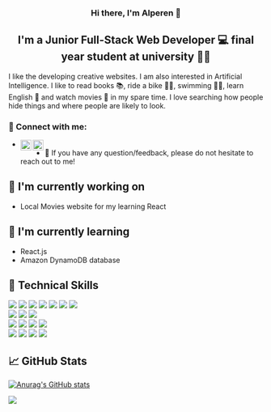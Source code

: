 
<h3 align="center">
Hi there, I'm <a target="_blank" rel="noreferrer">Alperen</a> 👋
</h3>

<h2 align="center">
I'm a Junior Full-Stack Web Developer 💻 final year student at university 🧑‍🎓
</h2> 

I like the developing creative websites. I am also interested in Artificial Intelligence. I like to read books 📚, ride a bike 🚴‍♂️, swimming 🏊‍♂️, learn English 💬 and watch movies 🎥 in my spare time. I love searching how people hide things and where people are likely to look.

### 🤝 Connect with me:

- <a href="https://www.linkedin.com/in/alperen-alp/"><img align="left" src="https://raw.githubusercontent.com/yushi1007/yushi1007/main/images/linkedin.svg" alt="Alperen | LinkedIn" width="21px"/></a>
<a href="https://instagram.com/alprn.lp"><img align="left" src="https://raw.githubusercontent.com/yushi1007/yushi1007/main/images/instagram.svg" alt="Alperen | Instagram" width="21px"/></a>
- 💬 If you have any question/feedback, please do not hesitate to reach out to me!

## 🔭 I'm currently working on

-   Local Movies website for my learning React

## 🌱 I'm currently learning

-  React.js
-  Amazon DynamoDB database

## 💼 Technical Skills
![](https://img.shields.io/badge/Code-c%23-%23239120.svg?style=flat&logo=c-sharp&logoColor=white)
![](https://img.shields.io/badge/Code-java-%23ED8B00.svg?style=flat&logo=java&logoColor=white)
![](https://img.shields.io/badge/Code-Python-informational?style=flat&logo=Python&color=003B57)
![](https://img.shields.io/badge/Code-React-informational?style=flat&logo=react&color=61DAFB)
![](https://img.shields.io/badge/Code-JavaScript-informational?style=flat&logo=JavaScript&color=F7DF1E)
![](https://img.shields.io/badge/Code-php-%23777BB4.svg?style=flat&logo=php&logoColor=white)
![](https://img.shields.io/badge/Code-HTML5-informational?style=flat&logo=HTML5&color=E34F26)
</br>
![](https://img.shields.io/badge/Style-Bootstrap-informational?style=flat&logo=Bootstrap&color=7952B3)
![](https://img.shields.io/badge/Style-Ant%20Design-1890FF?style=flat&logo=antdesign&logoColor=white)
![](https://img.shields.io/badge/Style-CSS3-informational?style=flat&logo=CSS3&color=1572B6)
</br>
![](https://img.shields.io/badge/Library-TensorFlow-%23FF6F00.svg?style=flat&logo=TensorFlow&logoColor=white)
![](https://img.shields.io/badge/Library-scikit--learn-%23F7931E.svg?style=flat&logo=scikit-learn&logoColor=white)
![](https://img.shields.io/badge/Library-pandas-%23150458.svg?style=flat&logo=pandas&logoColor=white)
![](https://img.shields.io/badge/Library-numpy-%23013243.svg?style=flat&logo=numpy&logoColor=white)
</br>
![](https://img.shields.io/badge/Tools-NPM-informational?style=flat&logo=NPM&color=CB3837)
![](https://img.shields.io/badge/Tools-Yarn-informational?style=flat&logo=Yarn&color=2C8EBB)
![](https://img.shields.io/badge/Tools-Postman-informational?style=flat&logo=Postman&color=FF6C37)
![](https://img.shields.io/badge/Tools-GitHub-informational?style=flat&logo=GitHub&color=181717)


## 📈 GitHub Stats 

[![Anurag's GitHub stats](https://github-readme-stats.vercel.app/api?username=alperenalp&show_icons=true&include_all_commits=true&count_private=true)](https://github.com/anuraghazra/github-readme-stats) 

![](https://komarev.com/ghpvc/?username=alperenalp&color=blue&style=flat-square)


<!--
[![Anurag's GitHub stats](https://github-readme-stats.vercel.app/api?username=alperenalp&show_icons=true&include_all_commits=true&count_private=true)](https://github.com/anuraghazra/github-readme-stats) 

To hide any specific stats, you can pass a query parameter ?hide= with comma-separated values.
Options: &hide=stars,commits,prs,issues,contribs 
/n

[![Top Langs](https://github-readme-stats.vercel.app/api/top-langs/?username=alperenalp&layout=compact)](https://github.com/anuraghazra/github-readme-stats)

[![linkedin](https://github.com/shikhar1020jais1/Git-Social/blob/master/Icons/LinkedIn.png (LinkedIn))][4]
[4]: https://www.linkedin.com/in/alperen-alp
-->


